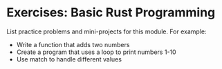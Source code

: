 # Exercises: Basic Rust Programming

List practice problems and mini-projects for this module. For example:

- Write a function that adds two numbers
- Create a program that uses a loop to print numbers 1-10
- Use match to handle different values
